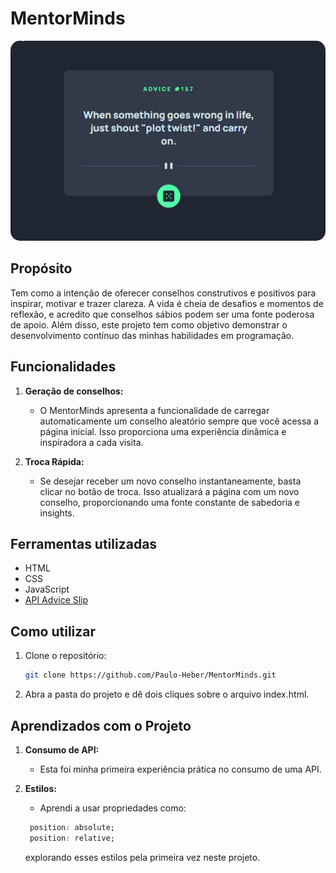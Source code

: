 # MentorMinds

<img src="./src/gifs/MentorMinds.gif" alt="Modelo do projeto" style="border-radius: 15px;" />

## Propósito

Tem como a intenção de oferecer conselhos construtivos e positivos para inspirar, motivar e trazer clareza. A vida é cheia de desafios e momentos de reflexão, e acredito que conselhos sábios podem ser uma fonte poderosa de apoio. Além disso, este projeto tem como objetivo demonstrar o desenvolvimento contínuo das minhas habilidades em programação.

## Funcionalidades

1. **Geração de conselhos:**
   - O MentorMinds apresenta a funcionalidade de carregar automaticamente um conselho aleatório sempre que você acessa a página inicial. Isso proporciona uma experiência dinâmica e inspiradora a cada visita.
   
2. **Troca Rápida:**
   - Se desejar receber um novo conselho instantaneamente, basta clicar no botão de troca. Isso atualizará a página com um novo conselho, proporcionando uma fonte constante de sabedoria e insights.

## Ferramentas utilizadas

- HTML
- CSS
- JavaScript
- [API Advice Slip](https://api.adviceslip.com/)

## Como utilizar

1. Clone o repositório:

    ```bash
    git clone https://github.com/Paulo-Heber/MentorMinds.git
    ```

2. Abra a pasta do projeto e dê dois cliques sobre o arquivo index.html.



## Aprendizados com o Projeto

1. **Consumo de API:**
   - Esta foi minha primeira experiência prática no consumo de uma API.
   
2. **Estilos:**
   - Aprendi a usar propriedades como:
    ```css
     position: absolute;
     position: relative; 
    ```
    explorando esses estilos pela primeira vez neste projeto.
